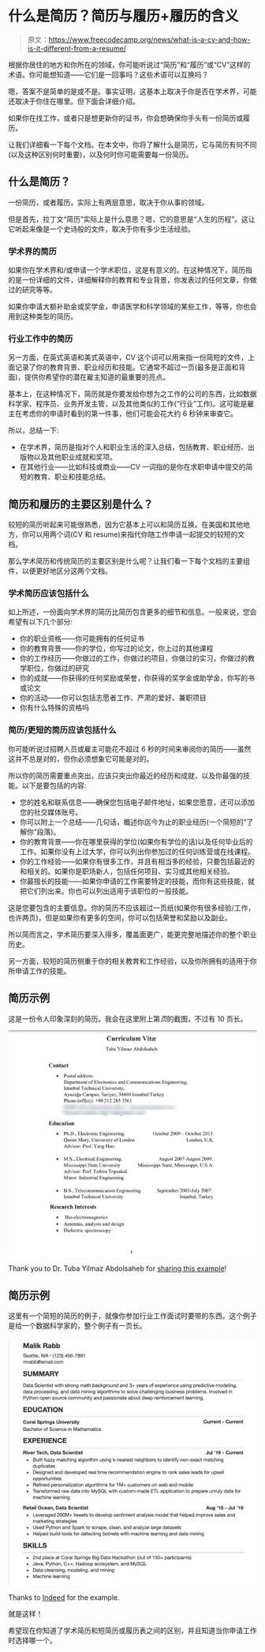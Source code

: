 # 什么是简历？简历与履历+履历的含义

> 原文：<https://www.freecodecamp.org/news/what-is-a-cv-and-how-is-it-different-from-a-resume/>

根据你居住的地方和你所在的领域，你可能听说过“简历”和“履历”或“CV”这样的术语。你可能想知道——它们是一回事吗？这些术语可以互换吗？

嗯，答案不是简单的是或不是。事实证明，这基本上取决于你是否在学术界，可能还取决于你住在哪里。但下面会详细介绍。

如果你在找工作，或者只是想更新你的证书，你会想确保你手头有一份简历或履历。

让我们详细看一下每个文档。在本文中，你将了解什么是简历，它与简历有何不同(以及这种区别何时重要)，以及何时你可能需要每一份简历。

## 什么是简历？

一份简历，或者履历，实际上有两层意思，取决于你从事的领域。

但是首先，拉丁文“简历”实际上是什么意思？嗯，它的意思是“人生的历程”。这让它听起来像是一个史诗般的文件，取决于你有多少生活经验。

### 学术界的简历

如果你在学术界和/或申请一个学术职位，这是有意义的。在这种情况下，简历指的是一份详细的文件，详细解释你的教育和专业背景，你发表过的任何文章，你做过的研究等等。

如果你申请大额补助金或奖学金，申请医学和科学领域的某些工作，等等，你也会用到这种类型的简历。

### 行业工作中的简历

另一方面，在英式英语和美式英语中，CV 这个词可以用来指一份简短的文件，上面记录了你的教育背景、职业经历和技能。它通常不超过一页(最多是正面和背面)，提供你希望你的潜在雇主知道的最重要的亮点。

基本上，在这种情况下，简历就是你要发给你想为之工作的公司的东西，比如数据科学家、程序员、业务开发主管，以及其他类似的工作(“行业”工作)。这可能是雇主在考虑你的申请时看到的第一件事，他们可能会花大约 6 秒钟来审查它。

所以，总结一下:

*   在学术界，简历是指对个人和职业生活的深入总结，包括教育、职业经历、出版物以及其他职业成就和奖项。
*   在其他行业——比如科技或商业——CV 一词指的是你在求职申请中提交的简短的教育、职业和技能总结。

## 简历和履历的主要区别是什么？

较短的简历听起来可能很熟悉，因为它基本上可以和简历互换。在美国和其他地方，你可以用两个词(CV 和 resume)来指代你随工作申请一起提交的较短的文档。

那么学术简历和传统简历的主要区别是什么呢？让我们看一下每个文档的主要组件，以便更好地区分这两个文档。

### 学术简历应该包括什么

如上所述，一份面向学术界的简历比简历包含更多的细节和信息。一般来说，您会希望有以下几个部分:

*   你的职业资格——你可能拥有的任何证书
*   你的教育背景——你的学位，你写过的论文，你上过的其他课程
*   你的工作经历——你做过的工作，你做过的项目，你做过的实习，你做过的教学职位，你做过的研究
*   你的成就——你获得的任何奖励或荣誉，你获得的奖学金或助学金，你写的书或论文
*   你的活动——你可以包括志愿者工作、严肃的爱好、兼职项目
*   你有什么特殊的资格吗

### 简历/更短的简历应该包括什么

你可能听说过招聘人员或雇主可能花不超过 6 秒的时间来审阅你的简历——虽然这并不总是对的，但你必须想象它可能是对的。

所以你的简历需要重点突出，应该只突出你最近的经历和成就，以及你最强的技能。以下是要包括的内容:

*   您的姓名和联系信息——确保您包括电子邮件地址，如果您愿意，还可以添加您的社交媒体账号。
*   你可以附上一个总结——几句话，概述你迄今为止的职业经历(一个简短的“了解你”段落)。
*   你的教育背景——你在哪里获得的学位(如果你有学位的话)以及任何毕业后的工作。如果你没有上过大学，你可以列出你参加过的任何训练营或在线课程。
*   你的工作经验——如果你有很多工作，并且有相当多的经验，只要包括最近的和相关的。如果你是职场新人，包括任何项目、实习或其他相关经验。
*   你最擅长的技能——如果你申请的工作需要特定的技能，而你有这些技能，就把它们列出来。你也可以列出适用于该职位的一般技能。

这是您要包含的主要信息。你的简历不应该超过一页纸(如果你有很多经验/工作，也许两页)，但是如果你有更多的空间，你可以包括荣誉和奖励以及副业。

所以简而言之，学术简历要深入得多，覆盖面更广，能更完整地描述你的整个职业历史。

另一方面，较短的简历侧重于你的相关教育和工作经验，以及你所拥有的适用于你所申请工作的技能。

## 简历示例

这是一份令人印象深刻的简历。我会在这里附上第*页*的截图，不过有 10 页长。

![cv-example](img/ece9024ac4a50dff0867e8b323af123a.png)

Thank you to Dr. Tuba Yilmaz Abdolsaheb for [sharing this example](http://tubayilmaz.com/)!

## 简历示例

这里有一个简短的简历的例子，就像你参加行业工作面试时要带的东西。这个例子是给一个数据科学家的，整个例子有一页长。

![resume-example](img/dc2b27c4ec7853c4c3f89c20e4994c44.png)

Thanks to [Indeed](https://www.indeed.com/career-advice/resume-samples/information-technology-resumes/data-scientist) for the example.

就是这样！

希望现在你知道了学术简历和短简历或履历表之间的区别，并且知道当你申请工作时选择哪一个。